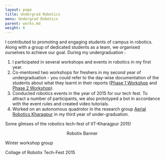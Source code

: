 ```yaml
---
layout: page
title: Undergrad Robotics
menu: Undergrad Robotics
parent: works.md
weight: 6
---
```


I contributed to promoting and engaging students of campus in robotics. Along with a group of dedicated students as a team, we organised ourselves to achieve our goal. During my undergraduation :   

1. I participated in several workshops and events in robotics in my first year. 
2. Co-mentored two workshops for freshers in my second year of undergraduation - you could refer to the day-wise documentation of the students about what they learnt in their reports ([Phase 1 Workshop](https://sakshiagarwal.github.io/phase-1.pdf) and [Phase 2 Workshop](https://sakshiagarwal.github.io/phase-2.pdf)).
3. Conducted robotics events in the year of 2015 for our tech fest. To attract a number of participants, we also prototyped a bot in accordance with the event rules and created video tutorials.
4. Worked on an autonomous quadrotor in the research group [Aerial Robotics Kharagpur](http://www.aerialroboticskgp.org/) in my third year of under-graduation.

Some glimses of the robotics tech-fest of IIT-Kharagpur 2015!

<p align="center">
Robotix Banner
<img src="https://sakshiagarwal.github.io/art.jpg" alt="" >

Winter workshop group
<img src="https://sakshiagarwal.github.io/wkshop.png" alt="">

Collage of Robotix Tech-Fest 2015
<img src="https://sakshiagarwal.github.io/rbtx.jpg" alt="">
</p>
